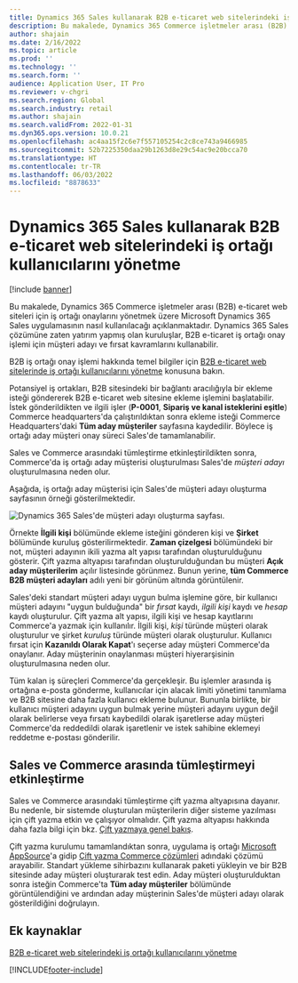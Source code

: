 ```yaml
---
title: Dynamics 365 Sales kullanarak B2B e-ticaret web sitelerindeki iş ortağı kullanıcılarını yönetme
description: Bu makalede, Dynamics 365 Commerce işletmeler arası (B2B) e-ticaret web siteleri için iş ortağı onaylarını yönetmek üzere Microsoft Dynamics 365 Sales uygulamasının nasıl kullanılacağı açıklanmaktadır.
author: shajain
ms.date: 2/16/2022
ms.topic: article
ms.prod: ''
ms.technology: ''
ms.search.form: ''
audience: Application User, IT Pro
ms.reviewer: v-chgri
ms.search.region: Global
ms.search.industry: retail
ms.author: shajain
ms.search.validFrom: 2022-01-31
ms.dyn365.ops.version: 10.0.21
ms.openlocfilehash: ac4aa15f2c6e7f557105254c2c8ce743a9466985
ms.sourcegitcommit: 52b7225350daa29b1263d8e29c54ac9e20bcca70
ms.translationtype: HT
ms.contentlocale: tr-TR
ms.lasthandoff: 06/03/2022
ms.locfileid: "8878633"
---
```

# <a name="manage-business-partner-users-on-b2b-e-commerce-websites-using-dynamics-365-sales"></a>Dynamics 365 Sales kullanarak B2B e-ticaret web sitelerindeki iş ortağı kullanıcılarını yönetme

[!include [banner](../../includes/banner.md)]

Bu makalede, Dynamics 365 Commerce işletmeler arası (B2B) e-ticaret web siteleri için iş ortağı onaylarını yönetmek üzere Microsoft Dynamics 365 Sales uygulamasının nasıl kullanılacağı açıklanmaktadır. Dynamics 365 Sales çözümüne zaten yatırım yapmış olan kuruluşlar, B2B e-ticaret iş ortağı onay işlemi için müşteri adayı ve fırsat kavramlarını kullanabilir.

B2B iş ortağı onay işlemi hakkında temel bilgiler için [B2B e-ticaret web sitelerinde iş ortağı kullanıcılarını yönetme](manage-b2b-users.md) konusuna bakın.

Potansiyel iş ortakları, B2B sitesindeki bir bağlantı aracılığıyla bir ekleme isteği göndererek B2B e-ticaret web sitesine ekleme işlemini başlatabilir. İstek gönderildikten ve ilgili işler (**P-0001**, **Sipariş ve kanal isteklerini eşitle**) Commerce headquarters'da çalıştırıldıktan sonra ekleme isteği Commerce Headquarters'daki **Tüm aday müşteriler** sayfasına kaydedilir. Böylece iş ortağı aday müşteri onay süreci Sales'de tamamlanabilir.

Sales ve Commerce arasındaki tümleştirme etkinleştirildikten sonra, Commerce'da iş ortağı aday müşterisi oluşturulması Sales'de *müşteri adayı* oluşturulmasına neden olur.

Aşağıda, iş ortağı aday müşterisi için Sales'de müşteri adayı oluşturma sayfasının örneği gösterilmektedir.

![Dynamics 365 Sales'de müşteri adayı oluşturma sayfası.](../media/LeadInSales.png)

Örnekte **İlgili kişi** bölümünde ekleme isteğini gönderen kişi ve **Şirket** bölümünde kuruluş gösterilirmektedir. **Zaman çizelgesi** bölümündeki bir not, müşteri adayının ikili yazma alt yapısı tarafından oluşturulduğunu gösterir. Çift yazma altyapısı tarafından oluşturulduğundan bu müşteri **Açık aday müşterilerim** açılır listesinde görünmez. Bunun yerine, **tüm Commerce B2B müşteri adayları** adılı yeni bir görünüm altında görüntülenir.

Sales'deki standart müşteri adayı uygun bulma işlemine göre, bir kullanıcı müşteri adayını "uygun bulduğunda" bir *fırsat* kaydı, *ilgili kişi* kaydı ve *hesap* kaydı oluşturulur. Çift yazma alt yapısı, ilgili kişi ve hesap kayıtlarını Commerce'a yazmak için kullanılır. İlgili kişi, *kişi* türünde müşteri olarak oluşturulur ve şirket *kuruluş* türünde müşteri olarak oluşturulur. Kullanıcı fırsat için **Kazanıldı Olarak Kapat**'ı seçerse aday müşteri Commerce'da onaylanır. Aday müşterinin onaylanması müşteri hiyerarşisinin oluşturulmasına neden olur.

Tüm kalan iş süreçleri Commerce'da gerçekleşir. Bu işlemler arasında iş ortağına e-posta gönderme, kullanıcılar için alacak limiti yönetimi tanımlama ve B2B sitesine daha fazla kullanıcı ekleme bulunur. Bununla birlikte, bir kullanıcı müşteri adayını uygun bulmak yerine müşteri adayını uygun değil olarak belirlerse veya fırsatı kaybedildi olarak işaretlerse aday müşteri Commerce'da reddedildi olarak işaretlenir ve istek sahibine eklemeyi reddetme e-postası gönderilir.

## <a name="enable-integration-between-sales-and-commerce"></a>Sales ve Commerce arasında tümleştirmeyi etkinleştirme

Sales ve Commerce arasındaki tümleştirme çift yazma altyapısına dayanır. Bu nedenle, bir sistemde oluşturulan müşterilerin diğer sisteme yazılması için çift yazma etkin ve çalışıyor olmalıdır. Çift yazma altyapısı hakkında daha fazla bilgi için bkz. [Çift yazmaya genel bakış](/dynamics365/fin-ops-core/dev-itpro/data-entities/dual-write/dual-write-overview).

Çift yazma kurulumu tamamlandıktan sonra, uygulama iş ortağı [Microsoft AppSource](https://appsource.microsoft.com/)'a gidip [Çift yazma Commerce çözümleri](https://partner.microsoft.com/dashboard/commercial-marketplace/offers/7ca1d8c9-dc79-4cb7-a82e-8dc96a25acca/overview) adındaki çözümü arayabilir. Standart yükleme sihirbazını kullanarak paketi yükleyin ve bir B2B sitesinde aday müşteri oluşturarak test edin. Aday müşteri oluşturulduktan sonra isteğin Commerce'ta **Tüm aday müşteriler** bölümünde görüntülendiğini ve ardından aday müşterinin Sales'de müşteri adayı olarak gösterildiğini doğrulayın.

## <a name="additional-resources"></a>Ek kaynaklar

[B2B e-ticaret web sitelerindeki iş ortağı kullanıcılarını yönetme](manage-b2b-users.md)

[!INCLUDE[footer-include](../../includes/footer-banner.md)]

